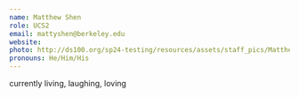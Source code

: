 ```yaml
---
name: Matthew Shen
role: UCS2
email: mattyshen@berkeley.edu
website: 
photo: http://ds100.org/sp24-testing/resources/assets/staff_pics/Matthew_Shen.png
pronouns: He/Him/His
---
```

currently living, laughing, loving
